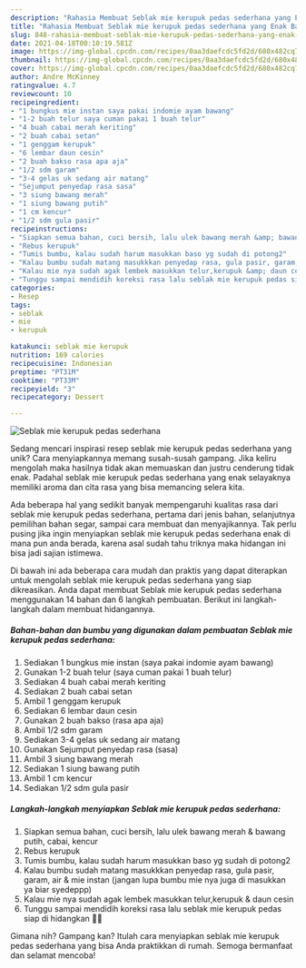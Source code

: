 ```yaml
---
description: "Rahasia Membuat Seblak mie kerupuk pedas sederhana yang Enak Banget"
title: "Rahasia Membuat Seblak mie kerupuk pedas sederhana yang Enak Banget"
slug: 848-rahasia-membuat-seblak-mie-kerupuk-pedas-sederhana-yang-enak-banget
date: 2021-04-18T00:10:19.581Z
image: https://img-global.cpcdn.com/recipes/0aa3daefcdc5fd2d/680x482cq70/seblak-mie-kerupuk-pedas-sederhana-foto-resep-utama.jpg
thumbnail: https://img-global.cpcdn.com/recipes/0aa3daefcdc5fd2d/680x482cq70/seblak-mie-kerupuk-pedas-sederhana-foto-resep-utama.jpg
cover: https://img-global.cpcdn.com/recipes/0aa3daefcdc5fd2d/680x482cq70/seblak-mie-kerupuk-pedas-sederhana-foto-resep-utama.jpg
author: Andre McKinney
ratingvalue: 4.7
reviewcount: 10
recipeingredient:
- "1 bungkus mie instan saya pakai indomie ayam bawang"
- "1-2 buah telur saya cuman pakai 1 buah telur"
- "4 buah cabai merah keriting"
- "2 buah cabai setan"
- "1 genggam kerupuk"
- "6 lembar daun cesin"
- "2 buah bakso rasa apa aja"
- "1/2 sdm garam"
- "3-4 gelas uk sedang air matang"
- "Sejumput penyedap rasa sasa"
- "3 siung bawang merah"
- "1 siung bawang putih"
- "1 cm kencur"
- "1/2 sdm gula pasir"
recipeinstructions:
- "Siapkan semua bahan, cuci bersih, lalu ulek bawang merah &amp; bawang putih, cabai, kencur"
- "Rebus kerupuk"
- "Tumis bumbu, kalau sudah harum masukkan baso yg sudah di potong2"
- "Kalau bumbu sudah matang masukkkan penyedap rasa, gula pasir, garam, air &amp; mie instan (jangan lupa bumbu mie nya juga di masukkan ya biar syedeppp)"
- "Kalau mie nya sudah agak lembek masukkan telur,kerupuk &amp; daun cesin"
- "Tunggu sampai mendidih koreksi rasa lalu seblak mie kerupuk pedas siap di hidangkan 🧡🥰"
categories:
- Resep
tags:
- seblak
- mie
- kerupuk

katakunci: seblak mie kerupuk 
nutrition: 169 calories
recipecuisine: Indonesian
preptime: "PT31M"
cooktime: "PT33M"
recipeyield: "3"
recipecategory: Dessert

---
```



![Seblak mie kerupuk pedas sederhana](https://img-global.cpcdn.com/recipes/0aa3daefcdc5fd2d/680x482cq70/seblak-mie-kerupuk-pedas-sederhana-foto-resep-utama.jpg)

Sedang mencari inspirasi resep seblak mie kerupuk pedas sederhana yang unik? Cara menyiapkannya memang susah-susah gampang. Jika keliru mengolah maka hasilnya tidak akan memuaskan dan justru cenderung tidak enak. Padahal seblak mie kerupuk pedas sederhana yang enak selayaknya memiliki aroma dan cita rasa yang bisa memancing selera kita.

Ada beberapa hal yang sedikit banyak mempengaruhi kualitas rasa dari seblak mie kerupuk pedas sederhana, pertama dari jenis bahan, selanjutnya pemilihan bahan segar, sampai cara membuat dan menyajikannya. Tak perlu pusing jika ingin menyiapkan seblak mie kerupuk pedas sederhana enak di mana pun anda berada, karena asal sudah tahu triknya maka hidangan ini bisa jadi sajian istimewa.




Di bawah ini ada beberapa cara mudah dan praktis yang dapat diterapkan untuk mengolah seblak mie kerupuk pedas sederhana yang siap dikreasikan. Anda dapat membuat Seblak mie kerupuk pedas sederhana menggunakan 14 bahan dan 6 langkah pembuatan. Berikut ini langkah-langkah dalam membuat hidangannya.

<!--inarticleads1-->

##### Bahan-bahan dan bumbu yang digunakan dalam pembuatan Seblak mie kerupuk pedas sederhana:

1. Sediakan 1 bungkus mie instan (saya pakai indomie ayam bawang)
1. Gunakan 1-2 buah telur (saya cuman pakai 1 buah telur)
1. Sediakan 4 buah cabai merah keriting
1. Sediakan 2 buah cabai setan
1. Ambil 1 genggam kerupuk
1. Sediakan 6 lembar daun cesin
1. Gunakan 2 buah bakso (rasa apa aja)
1. Ambil 1/2 sdm garam
1. Sediakan 3-4 gelas uk sedang air matang
1. Gunakan Sejumput penyedap rasa (sasa)
1. Ambil 3 siung bawang merah
1. Sediakan 1 siung bawang putih
1. Ambil 1 cm kencur
1. Sediakan 1/2 sdm gula pasir




<!--inarticleads2-->

##### Langkah-langkah menyiapkan Seblak mie kerupuk pedas sederhana:

1. Siapkan semua bahan, cuci bersih, lalu ulek bawang merah &amp; bawang putih, cabai, kencur
1. Rebus kerupuk
1. Tumis bumbu, kalau sudah harum masukkan baso yg sudah di potong2
1. Kalau bumbu sudah matang masukkkan penyedap rasa, gula pasir, garam, air &amp; mie instan (jangan lupa bumbu mie nya juga di masukkan ya biar syedeppp)
1. Kalau mie nya sudah agak lembek masukkan telur,kerupuk &amp; daun cesin
1. Tunggu sampai mendidih koreksi rasa lalu seblak mie kerupuk pedas siap di hidangkan 🧡🥰




Gimana nih? Gampang kan? Itulah cara menyiapkan seblak mie kerupuk pedas sederhana yang bisa Anda praktikkan di rumah. Semoga bermanfaat dan selamat mencoba!
